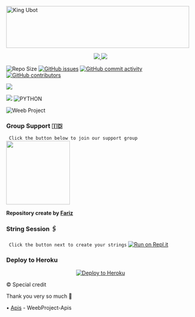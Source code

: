 <a href="https://cooltext.com"><img src="https://images.cooltext.com/5536523.gif" width="489" height="112" alt="King Ubot" /></a>

<p align="center">
  <a href="https://github.com/apisuserbot/WeebProject-Apis/fork">
    <img src="https://img.shields.io/github/forks/apisuserbot/WeebProject-Apis?label=Fork&style=social">
    
  </a>
  <a href="https://github.com/apisuserbot/WeebProject-Apis">
    <img src="https://img.shields.io/github/stars/apisuserbot/WeebProject-Apis?style=social">
  </a>
</p>

![Repo Size](https://img.shields.io/github/repo-size/fjgaming212/Web-Project?&style=plastic&logo=github)
[![GitHub issues](https://img.shields.io/github/issues/fjgaming212/Web-Project?&style=plastic&logo=github)](https://github.com/fjgaming212/Web-Project/issues)
[![GitHub commit activity](https://img.shields.io/github/commit-activity/m/fjgaming212/Web-Project?&style=plastic&logo=github)](https://github.com/fjgaming212/Web-Project/graphs/commit-activity)
[![GitHub contributors](https://img.shields.io/github/contributors/fjgaming212/Web-Project?&style=plastic&logo=github)](https://GitHub.com/fjgaming212/Web-Project/graphs/contributors/)
<p align="justify">
<a href="https://github.com/fjgaming212/Web-Project/commits/Web-Project"><img src="https://img.shields.io/github/last-commit/fjgaming212/Web-Project?color=ff69b4&logo=github&logoColor=ff69b4&style=for-the-badge" /></a>
</p>
<p align="justify">
<a href="https://pypi.org/project/Telethon/"><img src="https://img.shields.io/pypi/v/telethon?color=important&label=telethon&logo=python&logoColor=brightgreen&style=for-the-badge" /></a>
<img alt="PYTHON" src="https://img.shields.io/badge/PYTHON-v3.9.5-white?style=for-the-badge&logo=appveyor"/>
</p>

![Weeb Project](https://telegra.ph/file/477415d5e5fa928e7f39c.jpg)

### Group Support 🇮🇩
`
Click the button below to join our support group`
   <a href="https://t.me/FlicksSupport"><img src="https://img.shields.io/badge/Grup%20Support%3F-Flicks-red?&style=flat-square?&logo=telegram" width=170px></a></p>

__Repository create by [Fariz](https://t.me/FJ_GAMING)__

### String Session 🖇
`
Click the button next to create your strings`
   [![Run on Repl.it](https://repl.it/badge/github/STARKGANG/friday)](https://replit.com/@fjgaming212/StringSession#main.py)

### Deploy to Heroku
<p align="center"><a href="https://heroku.com/deploy?template=https://github.com/fjgaming212/Web-Project/tree/main"> <img src="https://www.herokucdn.com/deploy/button.png" alt="Deploy to Heroku"/></a></p>

© Special credit

Thank you very so much 🙏

•   [Apis](https://github.com/apisuserbot/WeebProject-Apis) - WeebProject-Apis
